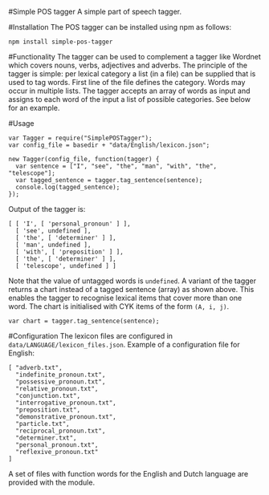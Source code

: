#Simple POS tagger
A simple part of speech tagger. 

#Installation
The POS tagger can be installed using npm as follows:
```
npm install simple-pos-tagger
```

#Functionality
The tagger can be used to complement a tagger like Wordnet which covers nouns, verbs, adjectives and adverbs. The principle of the tagger is simple: per lexical category a list (in a file) can be supplied that is used to tag words. First line of the file defines the category. Words may occur in multiple lists.
The tagger accepts an array of words as input and assigns to each word of the input a list of possible categories. See below for an example.

#Usage
```
var Tagger = require("SimplePOSTagger");
var config_file = basedir + "data/English/lexicon.json";

new Tagger(config_file, function(tagger) {
  var sentence = ["I", "see", "the", "man", "with", "the", "telescope"];
  var tagged_sentence = tagger.tag_sentence(sentence);
  console.log(tagged_sentence);
});
```
Output of the tagger is:
```
[ [ 'I', [ 'personal_pronoun' ] ],
  [ 'see', undefined ],
  [ 'the', [ 'determiner' ] ],
  [ 'man', undefined ],
  [ 'with', [ 'preposition' ] ],
  [ 'the', [ 'determiner' ] ],
  [ 'telescope', undefined ] ]
```
Note that the value of untagged words is <code>undefined</code>.
A variant of the tagger returns a chart instead of a tagged sentence (array) as shown above. This enables the tagger to recognise lexical items that cover more than one word.
The chart is initialised with CYK items of the form <code>(A, i, j)</code>. 
```
var chart = tagger.tag_sentence(sentence);
```

#Configuration
The lexicon files are configured in <code>data/LANGUAGE/lexicon_files.json</code>. Example of a configuration file for English:
```
[ "adverb.txt",
  "indefinite_pronoun.txt",
  "possessive_pronoun.txt",
  "relative_pronoun.txt",
  "conjunction.txt",
  "interrogative_pronoun.txt",
  "preposition.txt",
  "demonstrative_pronoun.txt",
  "particle.txt",
  "reciprocal_pronoun.txt",
  "determiner.txt",
  "personal_pronoun.txt",
  "reflexive_pronoun.txt"
]
```
A set of files with function words for the English and Dutch language are provided with the module.